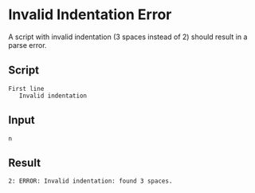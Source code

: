 # Invalid Indentation Error

A script with invalid indentation (3 spaces instead of 2) should result in a parse error.

## Script
```cuentitos
First line
   Invalid indentation
```

## Input
```input
n
```

## Result
```result
2: ERROR: Invalid indentation: found 3 spaces.
```
